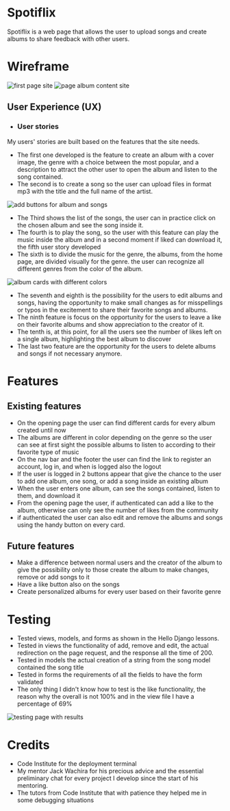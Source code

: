 # Spotiflix

Spotiflix is a web page that allows the user to upload songs and create albums to share feedback with other users.

# Wireframe

<img src = "static/image/first_page.png" alt = "first page site">

<img src = "static/image/second_page.png" alt = "page album content site">



## User Experience (UX)

-   ### User stories
My users' stories are built based on the features that the site needs.
* The first one developed is the feature to create an album with a cover image, the genre with a choice between the most popular, and a description to attract the other user to open the album and listen to the song contained.
* The second is to create a song so the user can upload files in format mp3 with the title and the full name of the artist.
<img src = "static/image/add buttons.png" alt = "add buttons for album and songs">

* The Third shows the list of the songs, the user can in practice click on the chosen album and see the song inside it.
* The fourth is to play the song, so the user with this feature can play the music inside the album and in a second moment if liked can download it, the fifth user story developed
* The sixth is to divide the music for the genre, the albums, from the home page, are divided visually for the genre.
the user can recognize all different genres from the color of the album.

<img src = "static/image/album-genre.png" alt = "album cards with different colors">


* The seventh and eighth is the possibility for the users to edit albums and songs, having the opportunity to make small changes as for misspellings or typos in the excitement to share their favorite songs and albums.
* The ninth feature is focus on the opportunity for the users to leave a like on their favorite albums and show appreciation to the creator of it.
* The tenth is, at this point, for all the users see the number of likes left on a single album, highlighting the best album to discover
* The last two feature are the opportunity for the users to delete albums and songs if not necessary anymore.
  

# Features
## Existing features
* On the opening page the user can find different cards for every album created until now
* The albums are different in color depending on the genre so the user can see at first sight the possible albums to listen to according to their favorite type of music
* On the nav bar and the footer the user can find the link to register an account, log in, and when is logged also the logout
* If the user is logged in 2 buttons appear that give the chance to the user to add one album, one song, or add a song inside an existing album 
* When the user enters one album, can see the songs contained, listen to them, and download it
* From the opening page the user, if authenticated can add a like to the album, otherwise can only see the number of likes from the community
* if authenticated the user can also edit and remove the albums and songs using the handy button on every card.

## Future features

* Make a difference between normal users and the creator of the album to give the possibility only to those create the album to make changes, remove or add songs to it
* Have a like button also on the songs
* Create personalized albums for every user based on their favorite genre


# Testing

* Tested views, models, and forms as shown in the Hello Django lessons.
* Tested in views the functionality of add, remove and edit, the actual redirection on the page request, and the response all the time of 200.
* Tested in models the actual creation of a string from the song model contained the song title
* Tested in forms the requirements of all the fields to have the form validated
* The only thing I didn't know how to test is the like functionality, the reason why the overall is not 100% and in the view file I have a percentage of 69%

<img src = "static/image/testing.png" alt = "testing page with results">

# Credits

* Code Institute for the deployment terminal
* My mentor Jack Wachira for his precious advice and the essential preliminary chat for every project I develop since the start of his mentoring.
* The tutors from Code Institute that with patience they helped me in some debugging situations
